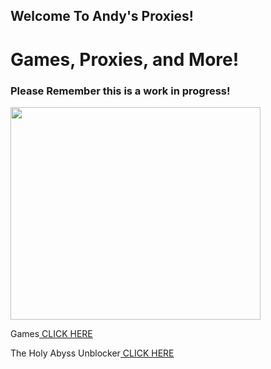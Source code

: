 ## Welcome To Andy's Proxies!

# Games, Proxies, and More!

### Please Remember this is a work in progress!

<img src="https://images.unsplash.com/photo-1612287230202-1ff1d85d1bdf?ixlib=rb-4.0.3&ixid=MnwxMjA3fDB8MHxwaG90by1wYWdlfHx8fGVufDB8fHx8&auto=format&fit=crop&w=1471&q=80" style="width:400px;height:340px;">

<p>Games<a href="https://andysproxies.github.io/Games" target="_blank"> CLICK HERE</a></p>

<p>The Holy Abyss Unblocker<a href="https://clients.aksnapshots.com/main.html" target="_blank"> CLICK HERE</a></p>



